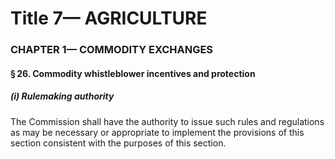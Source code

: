 
# Title 7— AGRICULTURE
### CHAPTER 1— COMMODITY EXCHANGES
#### § 26. Commodity whistleblower incentives and protection
##### (i) Rulemaking authority

The Commission shall have the authority to issue such rules and regulations as may be necessary or appropriate to implement the provisions of this section consistent with the purposes of this section.
